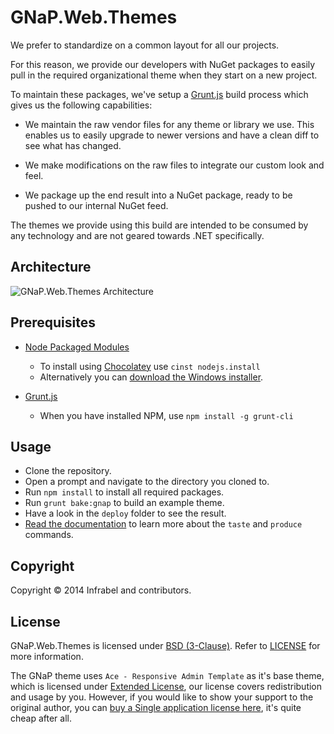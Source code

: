 GNaP.Web.Themes
===============

We prefer to standardize on a common layout for all our projects. 

For this reason, we provide our developers with NuGet packages to easily pull in the required organizational theme when they start on a new project.

To maintain these packages, we've setup a [Grunt.js](http://gruntjs.com/) build process which gives us the following capabilities:

 * We maintain the raw vendor files for any theme or library we use. This enables us to easily upgrade to newer versions and have a clean diff to see what has changed.

 * We make modifications on the raw files to integrate our custom look and feel.

 * We package up the end result into a NuGet package, ready to be pushed to our internal NuGet feed.

The themes we provide using this build are intended to be consumed by any technology and are not geared towards .NET specifically.

## Architecture

![GNaP.Web.Themes Architecture](https://raw.githubusercontent.com/infrabel/GNaP.Web.Themes/master/docs/ArchitectureSmall.png)

## Prerequisites

 * [Node Packaged Modules](https://www.npmjs.org/)
   * To install using [Chocolatey](http://chocolatey.org/) use ```cinst nodejs.install```
   * Alternatively you can [download the Windows installer](http://nodejs.org/download/).

 * [Grunt.js](http://gruntjs.com/)
   * When you have installed NPM, use ```npm install -g grunt-cli```

## Usage

 * Clone the repository.
 * Open a prompt and navigate to the directory you cloned to.
 * Run ```npm install``` to install all required packages.
 * Run ```grunt bake:gnap``` to build an example theme.
 * Have a look in the ```deploy``` folder to see the result.
 * [Read the documentation](https://github.com/infrabel/GNaP.Web.Themes/wiki) to learn more about the ```taste``` and ```produce``` commands.

## Copyright

Copyright © 2014 Infrabel and contributors.

## License

GNaP.Web.Themes is licensed under [BSD (3-Clause)](http://choosealicense.com/licenses/bsd-3-clause/ "Read more about the BSD (3-Clause) License"). Refer to [LICENSE](https://github.com/infrabel/GNaP.Web.Themes/blob/master/LICENSE) for more information.

The GNaP theme uses ```Ace - Responsive Admin Template``` as it's base theme, which is licensed under [Extended License](https://github.com/infrabel/GNaP.Web.Themes/blob/master/custom/ace/LICENSE-Ace), our license covers redistribution and usage by you. However, if you would like to show your support to the original author, you can [buy a Single application license here](https://wrapbootstrap.com/theme/ace-responsive-admin-template-WB0B30DGR?ref=cc), it's quite cheap after all.
